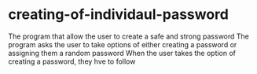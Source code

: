# creating-of-individaul-password
The program that allow the user to create a safe and strong password
The program asks the user to take options of either creating a password or assigning them a random password
When the user takes the option of creating a password, they hve to follow 
